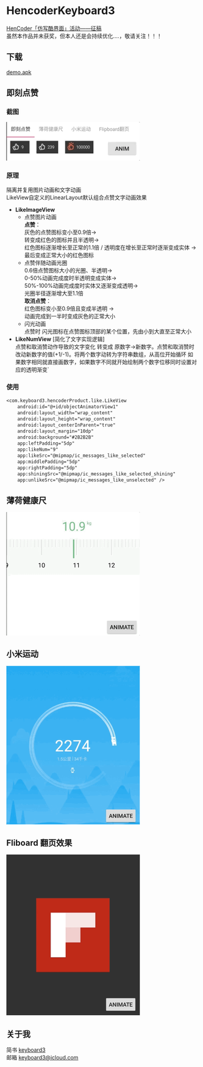 # HencoderKeyboard3
[HenCoder「仿写酷界面」活动——征稿](http://hencoder.com/activity-mock-1) <br>
虽然本作品并未获奖，但本人还是会持续优化....，敬请关注！！！

## 下载
[demo.apk](http://download.fir.im/v2/app/install/59ec1e90ca87a8350800015f?download_token=0dddd880e3eebbc0bbfd62afb4aac0e3&source=update)

## 即刻点赞
### 截图
<img src="images/like.gif" width="350"><br> 
### 原理
隔离并复用图片动画和文字动画<br>
LikeView自定义的LinearLayout默认组合点赞文字动画效果

 - **LikeImageView**
  	- 点赞图片动画
    <br>**点赞**：
    <br>灰色的点赞图标变小至0.9倍-><br>转变成红色的图标并且半透明-><br>红色图标逐渐增长至正常的1.1倍 / 透明度在增长至正常时逐渐变成实体 -><br>最后变成正常大小的红色图标<br>
    - 点赞伴随动画光圈
    <br>0.6倍点赞图标大小的光圈、半透明-><br>0-50%动画完成度时半透明变成实体-><br>50%-100%动画完成度时实体又逐渐变成透明-><br>光圈半径逐渐增大至1.1倍<br>
    **取消点赞**：
    <br>红色图标变小至0.9倍且变成半透明 -><br>动画完成到一半时变成灰色的正常大小
  	- 闪光动画  
    点赞时 闪光图标在点赞图标顶部的某个位置，先由小到大直至正常大小
 - **LikeNumView** [简化了文字实现逻辑]
<br>点赞和取消赞动作导致的文字变化 转变成 原数字->新数字。点赞和取消赞时改动新数字的值(+1/-1)。将两个数字动转为字符串数组，从高位开始循环 如果数字相同就直接画数字，如果数字不同就开始绘制两个数字位移同时设置对应的透明渐变`

### 使用
```
<com.keyboard3.hencoderProduct.like.LikeView
    android:id="@+id/objectAnimatorView1"
    android:layout_width="wrap_content"
    android:layout_height="wrap_content"
    android:layout_centerInParent="true"
    android:layout_margin="10dp"
    android:background="#2B2B2B"
    app:leftPadding="5dp"
    app:likeNum="9"
    app:likeSrc="@mipmap/ic_messages_like_selected"
    app:middlePadding="5dp"
    app:rightPadding="5dp"
    app:shiningSrc="@mipmap/ic_messages_like_selected_shining"
    app:unlikeSrc="@mipmap/ic_messages_like_unselected" />
```

## 薄荷健康尺
<img src="images/ruler.gif" width="350">

## 小米运动
<img src="images/miMove.gif" width="350">

## Fliboard 翻页效果
<img src="images/flipboard.gif" width="350">

## 关于我

简书 [keyboard3](http://www.jianshu.com/users/62329de8c8a6/latest_articles)<br>
邮箱 keyboard3@icloud.com

